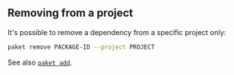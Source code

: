 ## Removing from a project

It's possible to remove a dependency from a specific project only:

```sh
paket remove PACKAGE-ID --project PROJECT
```

See also [`paket add`](paket-add.html).

